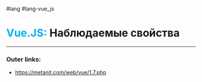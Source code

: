 #lang #lang-vue_js
# <font color="#00b0f0">Vue.JS:</font> Наблюдаемые свойства
---
### Outer links:
- https://metanit.com/web/vue/1.7.php